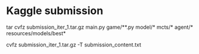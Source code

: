 # Kaggle submission
tar cvfz submission_iter_1.tar.gz main.py game/**.py model/* mcts/* agent/* resources/models/best*


cvfz submission_iter_1.tar.gz -T submission_content.txt